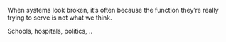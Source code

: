 ---
---

When systems look broken, it’s often because the function they’re really trying to serve is not what we think. 

Schools, hospitals, politics, .. 
